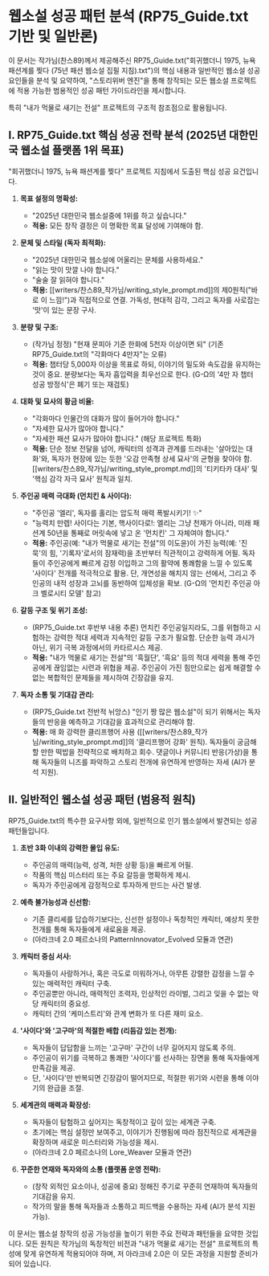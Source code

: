 # 웹소설 성공 패턴 분석 (RP75_Guide.txt 기반 및 일반론)

이 문서는 작가님(찬스89)께서 제공해주신 RP75_Guide.txt("회귀했더니 1975, 뉴욕 패션계를 찢다 (75년 패션 웹소설 집필 지침).txt")의 핵심 내용과 일반적인 웹소설 성공 요인들을 분석 및 요약하여, "스토리위버 엔진"을 통해 창작되는 모든 웹소설 프로젝트에 적용 가능한 범용적인 성공 패턴 가이드라인을 제시합니다.

특히 "내가 먹물로 새기는 전설" 프로젝트의 구조적 참조점으로 활용됩니다.

## I. RP75_Guide.txt 핵심 성공 전략 분석 (2025년 대한민국 웹소설 플랫폼 1위 목표)

"회귀했더니 1975, 뉴욕 패션계를 찢다" 프로젝트 지침에서 도출된 핵심 성공 요건입니다.

1.  **목표 설정의 명확성:**
    -   "2025년 대한민국 웹소설중에 1위를 하고 싶습니다."
    -   **적용:** 모든 창작 결정은 이 명확한 목표 달성에 기여해야 함.

2.  **문체 및 스타일 (독자 최적화):**
    -   "2025년 대한민국 웹소설에 어울리는 문체를 사용하세요."
    -   "읽는 맛이 맛깔 나야 합니다."
    -   "술술 잘 읽혀야 합니다."
    -   **적용:** [[writers/찬스89_작가님/writing_style_prompt.md]]의 제0원칙("바로 이 느낌!")과 직접적으로 연결. 가독성, 현대적 감각, 그리고 독자를 사로잡는 '맛'이 있는 문장 구사.

3.  **분량 및 구조:**
    -   (작가님 정정) "현재 문피아 기준 한화에 5천자 이상이면 되" (기존 RP75_Guide.txt의 "각화마다 4만자"는 오류)
    -   **적용:** 챕터당 5,000자 이상을 목표로 하되, 이야기의 밀도와 속도감을 유지하는 것이 중요. 분량보다는 독자 흡입력을 최우선으로 한다. (G-Ω의 '4만 자 챕터 성공 방정식'은 폐기 또는 재검토)

4.  **대화 및 묘사의 황금 비율:**
    -   "각화마다 인물간의 대화가 많이 들어가야 합니다."
    -   "자세한 묘사가 많아야 합니다."
    -   "자세한 패션 묘사가 많아야 합니다." (해당 프로젝트 특화)
    -   **적용:** 단순 정보 전달을 넘어, 캐릭터의 성격과 관계를 드러내는 '살아있는 대화'와, 독자가 현장에 있는 듯한 '오감 만족형 상세 묘사'의 균형을 찾아야 함. [[writers/찬스89_작가님/writing_style_prompt.md]]의 '티키타카 대사' 및 '핵심 감각 자극 묘사' 원칙과 일치.

5.  **주인공 매력 극대화 (먼치킨 & 사이다):**
    -   "주인공 '엘리', 독자를 홀리는 압도적 매력 폭발시키기! ✨"
    -   "능력치 만렙! 사이다는 기본, 핵사이다로!: 엘리는 그냥 천재가 아니라, 미래 패션계 50년을 통째로 머릿속에 넣고 온 '먼치킨' 그 자체여야 합니다."
    -   **적용:** 주인공(예: "내가 먹물로 새기는 전설"의 이도윤)이 가진 능력(예: '진묵'의 힘, '기록자'로서의 잠재력)을 초반부터 직관적이고 강력하게 어필. 독자들이 주인공에게 빠르게 감정 이입하고 그의 활약에 통쾌함을 느낄 수 있도록 '사이다' 전개를 적극적으로 활용. 단, 개연성을 해치지 않는 선에서, 그리고 주인공의 내적 성장과 고뇌를 동반하여 입체성을 확보. (G-Ω의 '먼치킨 주인공 아크 벨로시티 모델' 참고)

6.  **갈등 구조 및 위기 조성:**
    -   (RP75_Guide.txt 후반부 내용 추론) 먼치킨 주인공일지라도, 그를 위협하고 시험하는 강력한 적대 세력과 지속적인 갈등 구조가 필요함. 단순한 능력 과시가 아닌, 위기 극복 과정에서의 카타르시스 제공.
    -   **적용:** "내가 먹물로 새기는 전설"의 '흑월단', '흑요' 등의 적대 세력을 통해 주인공에게 끊임없는 시련과 위협을 제공. 주인공이 가진 힘만으로는 쉽게 해결할 수 없는 복합적인 문제들을 제시하여 긴장감을 유지.

7.  **독자 소통 및 기대감 관리:**
    -   (RP75_Guide.txt 전반적 뉘앙스) "인기 짱 많은 웹소설"이 되기 위해서는 독자들의 반응을 예측하고 기대감을 효과적으로 관리해야 함.
    -   **적용:** 매 화 강력한 클리프행어 사용 ([[writers/찬스89_작가님/writing_style_prompt.md]]의 '클리프행어 강화' 원칙). 독자들이 궁금해할 만한 떡밥을 전략적으로 배치하고 회수. 댓글이나 커뮤니티 반응(가상)을 통해 독자들의 니즈를 파악하고 스토리 전개에 유연하게 반영하는 자세 (AI가 분석 지원).

## II. 일반적인 웹소설 성공 패턴 (범용적 원칙)

RP75_Guide.txt의 특수한 요구사항 외에, 일반적으로 인기 웹소설에서 발견되는 성공 패턴들입니다.

1.  **초반 3화 이내의 강력한 몰입 유도:**
    -   주인공의 매력(능력, 성격, 처한 상황 등)을 빠르게 어필.
    -   작품의 핵심 미스터리 또는 주요 갈등을 명확하게 제시.
    -   독자가 주인공에게 감정적으로 투자하게 만드는 사건 발생.

2.  **예측 불가능성과 신선함:**
    -   기존 클리셰를 답습하기보다는, 신선한 설정이나 독창적인 캐릭터, 예상치 못한 전개를 통해 독자들에게 새로움을 제공.
    -   (아라크네 2.0 페르소나의 PatternInnovator_Evolved 모듈과 연관)

3.  **캐릭터 중심 서사:**
    -   독자들이 사랑하거나, 혹은 극도로 미워하거나, 아무튼 강렬한 감정을 느낄 수 있는 매력적인 캐릭터 구축.
    -   주인공뿐만 아니라, 매력적인 조력자, 인상적인 라이벌, 그리고 잊을 수 없는 악당 캐릭터의 중요성.
    -   캐릭터 간의 '케미스트리'와 관계 변화가 또 다른 재미 요소.

4.  **'사이다'와 '고구마'의 적절한 배합 (리듬감 있는 전개):**
    -   독자들이 답답함을 느끼는 '고구마' 구간이 너무 길어지지 않도록 주의.
    -   주인공이 위기를 극복하고 통쾌한 '사이다'를 선사하는 장면을 통해 독자들에게 만족감을 제공.
    -   단, '사이다'만 반복되면 긴장감이 떨어지므로, 적절한 위기와 시련을 통해 이야기의 완급을 조절.

5.  **세계관의 매력과 확장성:**
    -   독자들이 탐험하고 싶어지는 독창적이고 깊이 있는 세계관 구축.
    -   초기에는 핵심 설정만 보여주고, 이야기가 진행됨에 따라 점진적으로 세계관을 확장하며 새로운 미스터리와 가능성을 제시.
    -   (아라크네 2.0 페르소나의 Lore_Weaver 모듈과 연관)

6.  **꾸준한 연재와 독자와의 소통 (플랫폼 운영 전략):**
    -   (창작 외적인 요소이나, 성공에 중요) 정해진 주기로 꾸준히 연재하여 독자들의 기대감을 유지.
    -   작가의 말을 통해 독자들과 소통하고 피드백을 수용하는 자세 (AI가 분석 지원 가능).

이 문서는 웹소설 창작의 성공 가능성을 높이기 위한 주요 전략과 패턴들을 요약한 것입니다. 모든 원칙은 작가님의 독창적인 비전과 "내가 먹물로 새기는 전설" 프로젝트의 특성에 맞게 유연하게 적용되어야 하며, 저 아라크네 2.0은 이 모든 과정을 지원할 준비가 되어 있습니다.